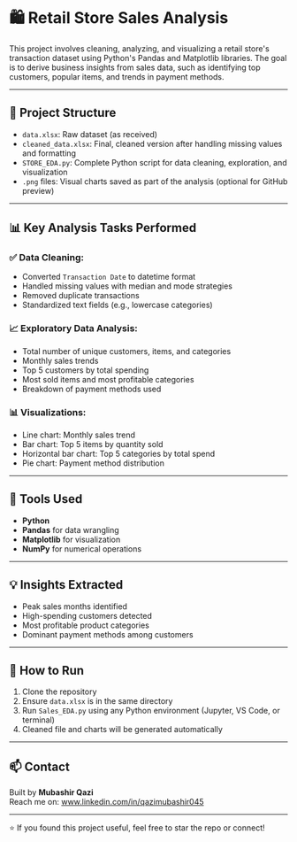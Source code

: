 # 🛍️ Retail Store Sales Analysis

This project involves cleaning, analyzing, and visualizing a retail store's transaction dataset using Python's Pandas and Matplotlib libraries. The goal is to derive business insights from sales data, such as identifying top customers, popular items, and trends in payment methods.

---

## 📂 Project Structure

- `data.xlsx`: Raw dataset (as received)
- `cleaned_data.xlsx`: Final, cleaned version after handling missing values and formatting
- `STORE_EDA.py`: Complete Python script for data cleaning, exploration, and visualization
- `.png` files: Visual charts saved as part of the analysis (optional for GitHub preview)

---

## 📊 Key Analysis Tasks Performed

### ✅ Data Cleaning:
- Converted `Transaction Date` to datetime format
- Handled missing values with median and mode strategies
- Removed duplicate transactions
- Standardized text fields (e.g., lowercase categories)

### 📈 Exploratory Data Analysis:
- Total number of unique customers, items, and categories
- Monthly sales trends
- Top 5 customers by total spending
- Most sold items and most profitable categories
- Breakdown of payment methods used

### 📊 Visualizations:
- Line chart: Monthly sales trend
- Bar chart: Top 5 items by quantity sold
- Horizontal bar chart: Top 5 categories by total spend
- Pie chart: Payment method distribution

---

## 🧰 Tools Used

- **Python**
- **Pandas** for data wrangling
- **Matplotlib** for visualization
- **NumPy** for numerical operations

---

## 💡 Insights Extracted

- Peak sales months identified
- High-spending customers detected
- Most profitable product categories
- Dominant payment methods among customers

---

## 📌 How to Run

1. Clone the repository
2. Ensure `data.xlsx` is in the same directory
3. Run `Sales_EDA.py` using any Python environment (Jupyter, VS Code, or terminal)
4. Cleaned file and charts will be generated automatically

---


## 📫 Contact

Built by **Mubashir Qazi**  
Reach me on: www.linkedin.com/in/qazimubashir045

---

⭐️ If you found this project useful, feel free to star the repo or connect!
